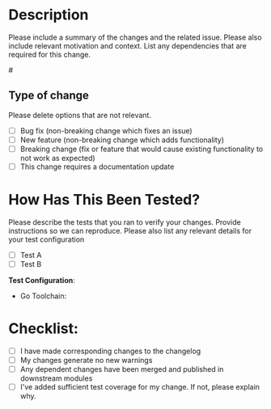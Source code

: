 # Description

Please include a summary of the changes and the related issue. Please also include relevant motivation and context. List any dependencies that are required for this change.

#<issue>

## Type of change

Please delete options that are not relevant.

- [ ] Bug fix (non-breaking change which fixes an issue)
- [ ] New feature (non-breaking change which adds functionality)
- [ ] Breaking change (fix or feature that would cause existing functionality to not work as expected)
- [ ] This change requires a documentation update

# How Has This Been Tested?

Please describe the tests that you ran to verify your changes. Provide instructions so we can reproduce. Please also list any relevant details for your test configuration

- [ ] Test A
- [ ] Test B

**Test Configuration**:
* Go Toolchain:

# Checklist:

- [ ] I have made corresponding changes to the changelog
- [ ] My changes generate no new warnings
- [ ] Any dependent changes have been merged and published in downstream modules
- [ ] I've added sufficient test coverage for my change. If not, please explain why.
